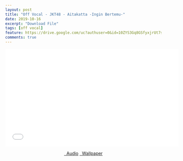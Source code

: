 ```yaml
---
layout: post
title: "Off Vocal - JKT48 - Aitakatta -Ingin Bertemu-"
date: 2019-10-16
excerpt: "Download File"
tags: [off vocal]
feature: https://drive.google.com/uc?authuser=0&id=10ZYS3Gq8GSfyxjrUt7sIfAO3hkTow3oQ&export=download
comments: true
---
```

<iframe width="560" height="315" src="//www.youtube.com/embed/sCUYpaH1s9g" frameborder="0"> </iframe>
<center>
<figure class="half">
<a href="https://drive.google.com/uc?authuser=0&id=10fw4-y1yUM4noLjfFkkf3w4RXrq6Doj7&export=download" class="btn" target="_blank" rel="noopener noreferrer"><i class="fa fa-caret-down"></i> &nbsp; Audio</a>
<a href="https://drive.google.com/uc?authuser=0&id=10ZYS3Gq8GSfyxjrUt7sIfAO3hkTow3oQ&export=download" class="btn" target="_blank" rel="noopener noreferrer"><i class="fa fa-caret-down"></i> &nbsp; Wallpaper</a>
</figure>
</center>
